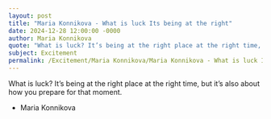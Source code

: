 ```yaml
---
layout: post
title: "Maria Konnikova - What is luck Its being at the right"
date: 2024-12-28 12:00:00 -0000
author: Maria Konnikova
quote: "What is luck? It’s being at the right place at the right time, but it’s also about how you prepare for that moment."
subject: Excitement
permalink: /Excitement/Maria Konnikova/Maria Konnikova - What is luck Its being at the right
---
```


What is luck? It’s being at the right place at the right time, but it’s also about how you prepare for that moment.

- Maria Konnikova
